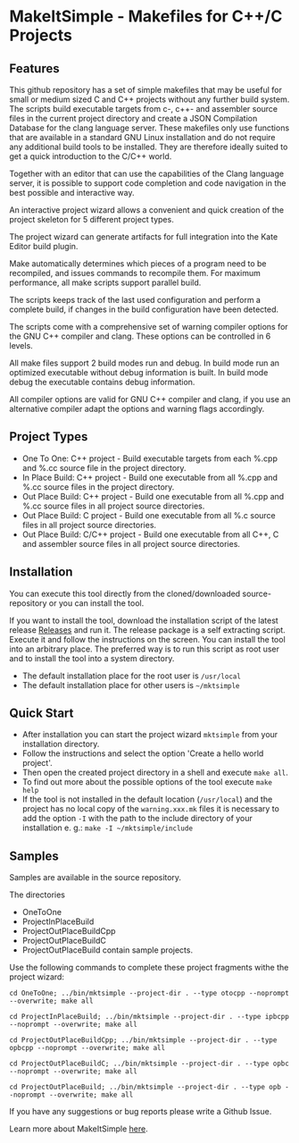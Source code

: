 # MakeItSimple - Makefiles for C++/C Projects


## Features

This github repository has a set of simple makefiles that may be useful for small or medium sized C and C++
projects without any further build system. The scripts build executable targets from c-, c++- and
assembler source files in the current project directory and create a JSON Compilation Database for
the clang language server.
These makefiles only use functions that are available in a standard GNU Linux installation and do
not require any additional build tools to be installed. They are therefore ideally suited to get a
quick introduction to the C/C++ world.

Together with an editor that can use the capabilities of the Clang language server, it is possible to
support code completion and code navigation in the best possible and interactive way.

An interactive project wizard allows a convenient and quick creation of the project skeleton for 5
different project types.

The project wizard can generate artifacts for full integration into the Kate Editor build plugin.

Make automatically determines which pieces of a program need to be recompiled, and issues commands
to recompile them. For maximum performance, all make scripts support parallel build.

The scripts keeps track of the last used configuration and perform a complete build, if changes in
the build configuration have been detected.

The scripts come with a comprehensive set of warning compiler options for the GNU C++ compiler and clang.
These options can be controlled in 6 levels.

All make files support 2 build modes run and debug. In build mode run an optimized executable without
debug information is built. In build mode debug the executable contains debug information.

All compiler options are valid for GNU C++ compiler and clang, if you use an alternative compiler
adapt the options and warning flags accordingly.

## Project Types

* One To One:      C++ project    - Build executable targets from each %.cpp and %.cc source file in the project directory.
* In Place Build:  C++ project    - Build one executable from all %.cpp and %.cc source files in the project directory.
* Out Place Build: C++ project   - Build one executable from all %.cpp and %.cc source files in all project source directories.
* Out Place Build: C project     - Build one executable from all %.c source files in all project source directories.
* Out Place Build: C/C++ project - Build one executable from all C++, C and assembler source files in all project source directories.

## Installation

You can execute this tool directly from the cloned/downloaded source-repository or you can install the tool.

If you want to install the tool, download the installation script of the latest release [Releases](https://github.com/joergboe/MakeItSimple/releases)
and run it. The release package is a self extracting script. Execute it and follow the instructions on the screen.
You can install the tool into an arbitrary place. The preferred way is to run this script as root user
and to install the tool into a system directory.
* The default installation place for the root user is `/usr/local`
* The default installation place for other users is `~/mktsimple`

## Quick Start

* After installation you can start the project wizard `mktsimple` from your installation directory.
* Follow the instructions and select the option 'Create a hello world project'.
* Then open the created project directory in a shell and execute `make all`.
* To find out more about the possible options of the tool execute `make help`
* If the tool is not installed in the default location (`/usr/local`) and the project has no local copy
of the `warning.xxx.mk` files it is necessary to add the option `-I` with the path to the include directory
of your installation e. g.: `make -I ~/mktsimple/include`

## Samples

Samples are available in the source repository.

The directories
* OneToOne
* ProjectInPlaceBuild
* ProjectOutPlaceBuildCpp
* ProjectOutPlaceBuildC
* ProjectOutPlaceBuild
contain sample projects.

Use the following commands to complete these project fragments withe the project wizard:

    cd OneToOne; ../bin/mktsimple --project-dir . --type otocpp --noprompt --overwrite; make all

    cd ProjectInPlaceBuild; ../bin/mktsimple --project-dir . --type ipbcpp --noprompt --overwrite; make all

    cd ProjectOutPlaceBuildCpp; ../bin/mktsimple --project-dir . --type opbcpp --noprompt --overwrite; make all

    cd ProjectOutPlaceBuildC; ../bin/mktsimple --project-dir . --type opbc --noprompt --overwrite; make all

    cd ProjectOutPlaceBuild; ../bin/mktsimple --project-dir . --type opb --noprompt --overwrite; make all


If you have any suggestions or bug reports please write a Github Issue.

Learn more about MakeItSimple [here](https://www.joergboe.de/makeitsimple.html).